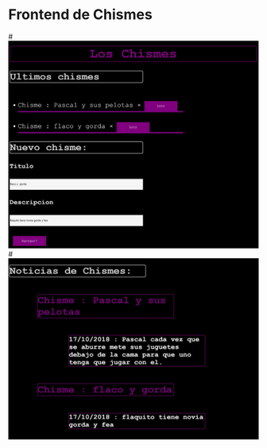 # Frontend de Chismes
#![alt text](https://github.com/LEPPEDIAZ/Lab9-Web-Chismes/blob/master/imgforReadme/programa.JPG)
#![alt text](https://github.com/LEPPEDIAZ/Lab9-Web-Chismes/blob/master/imgforReadme/noticias.JPG)

